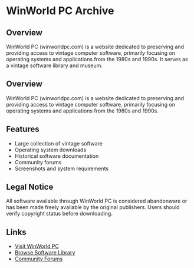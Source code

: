 # WinWorld PC Archive

## Overview
WinWorld PC (winworldpc.com) is a website dedicated to preserving and providing access to vintage computer software, primarily focusing on operating systems and applications from the 1980s and 1990s. It serves as a vintage software library and museum.
## Overview
WinWorld PC (winworldpc.com) is a website dedicated to preserving and providing access to vintage computer software, primarily focusing on operating systems and applications from the 1980s and 1990s.

## Features
- Large collection of vintage software
- Operating system downloads
- Historical software documentation
- Community forums
- Screenshots and system requirements

## Legal Notice
All software available through WinWorld PC is considered abandonware or has been made freely available by the original publishers. Users should verify copyright status before downloading.

## Links
- [Visit WinWorld PC](https://winworldpc.com/)
- [Browse Software Library](https://winworldpc.com/library)
- [Community Forums](https://forum.winworldpc.com/)